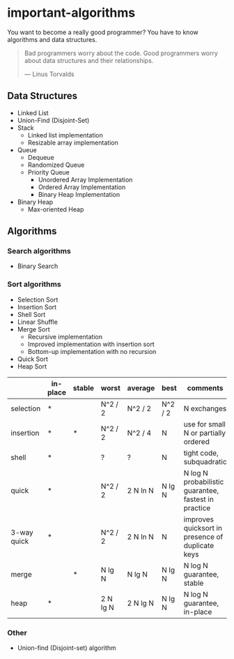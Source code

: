 # important-algorithms
You want to become a really good programmer? You have to know algorithms and data structures.

> Bad programmers worry about the code. Good programmers worry about data structures and their relationships.
>
> ― Linus Torvalds

## Data Structures

- Linked List
- Union-Find (Disjoint-Set)
- Stack
    - Linked list implementation
    - Resizable array implementation
- Queue
    - Dequeue
    - Randomized Queue
    - Priority Queue
        - Unordered Array Implementation
        - Ordered Array Implementation
        - Binary Heap Implementation
- Binary Heap
    - Max-oriented Heap

## Algorithms

### Search algorithms

- Binary Search

### Sort algorithms

- Selection Sort
- Insertion Sort
- Shell Sort
- Linear Shuffle
- Merge Sort
    - Recursive implementation
    - Improved implementation with insertion sort
    - Bottom-up implementation with no recursion
- Quick Sort
- Heap Sort


|             | in-place | stable | worst    | average  | best    | comments                                             |
|-------------|----------|--------|----------|----------|---------|------------------------------------------------------|
| selection   | *        |        | N^2 / 2  | N^2 / 2  | N^2 / 2 | N exchanges                                          |
| insertion   | *        | *      | N^2 / 2  | N^2 / 4  | N       | use for small N or partially ordered                 |
| shell       | *        |        | ?        | ?        | N       | tight code, subquadratic                             |
| quick       | *        |        | N^2 / 2  | 2 N ln N | N lg N  | N log N probabilistic guarantee, fastest in practice |
| 3-way quick | *        |        | N^2 / 2  | 2 N ln N | N       | improves quicksort in presence of duplicate keys     |
| merge       |          | *      | N lg N   | N lg N   | N lg N  | N log N guarantee, stable                            |
| heap        | *        |        | 2 N lg N | 2 N lg N | N lg N  | N log N guarantee, in-place                          |

### Other

- Union-find (Disjoint-set) algorithm